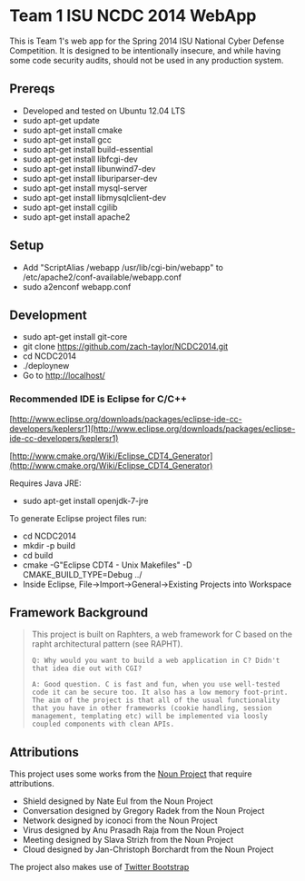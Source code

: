 # Team 1 ISU NCDC 2014 WebApp

This is Team 1's web app for the Spring 2014 ISU National Cyber Defense Competition.  It is designed to be intentionally insecure, and while having some code security audits, should not be used in any production system.

## Prereqs
* Developed and tested on Ubuntu 12.04 LTS
* sudo apt-get update
* sudo apt-get install cmake
* sudo apt-get install gcc 
* sudo apt-get install build-essential
* sudo apt-get install libfcgi-dev
* sudo apt-get install libunwind7-dev
* sudo apt-get install liburiparser-dev
* sudo apt-get install mysql-server
* sudo apt-get install libmysqlclient-dev
* sudo apt-get install cgilib
* sudo apt-get install apache2

## Setup
* Add "ScriptAlias /webapp /usr/lib/cgi-bin/webapp" to /etc/apache2/conf-available/webapp.conf
* sudo a2enconf webapp.conf

## Development
* sudo apt-get install git-core
* git clone https://github.com/zach-taylor/NCDC2014.git
* cd NCDC2014
* ./deploynew
* Go to [http://localhost/](http://localhost/)

### Recommended IDE is Eclipse for C/C++
[http://www.eclipse.org/downloads/packages/eclipse-ide-cc-developers/keplersr1](http://www.eclipse.org/downloads/packages/eclipse-ide-cc-developers/keplersr1)

[http://www.cmake.org/Wiki/Eclipse_CDT4_Generator](http://www.cmake.org/Wiki/Eclipse_CDT4_Generator)

Requires Java JRE:
* sudo apt-get install openjdk-7-jre

To generate Eclipse project files run:
* cd NCDC2014
* mkdir -p build
* cd build
* cmake -G"Eclipse CDT4 - Unix Makefiles" -D CMAKE_BUILD_TYPE=Debug ../
* Inside Eclipse, File->Import->General->Existing Projects into Workspace

## Framework Background
> This project is built on Raphters, a web framework for C based on the rapht architectural pattern (see RAPHT).
>     
>     Q: Why would you want to build a web application in C? Didn't that idea die out with CGI?
>     
>     A: Good question. C is fast and fun, when you use well-tested code it can be secure too. It also has a low memory foot-print. The aim of the project is that all of the usual functionality that you have in other frameworks (cookie handling, session management, templating etc) will be implemented via loosly coupled components with clean APIs.

## Attributions
This project uses some works from the [Noun Project](http://thenounproject.com/) that require attributions.
* Shield designed by Nate Eul from the Noun Project
* Conversation designed by Gregory Radek from the Noun Project
* Network designed by iconoci from the Noun Project 
* Virus designed by Anu Prasadh Raja from the Noun Project
* Meeting designed by Slava Strizh from the Noun Project
* Cloud designed by Jan-Christoph Borchardt from the Noun Project

The project also makes use of [Twitter Bootstrap](http://getbootstrap.com/)
